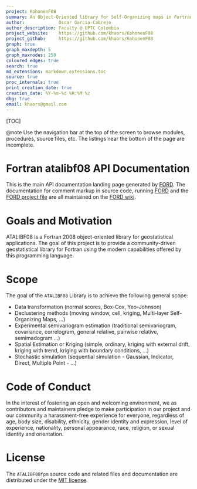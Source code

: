 ```yaml
---
project: KohonenF08
summary: An Object-Oriented library for Self-Organizing maps in Fortran2008. This library provides the classes and associated methods for most of the operations required in the definition of procedures for the definition, training and use of SOM.
author:             Oscar Garcia-Cabrejo
author_description: Faculty @ UPTC Colombia
project_website:    https://github.com/khaors/KohonenF08
project_github:     https://github.com/khaors/KohonenF08
graph: true
graph_maxdepth: 5
graph_maxnodes: 250
coloured_edges: true
search: true
md_extensions: markdown.extensions.toc
source: true
proc_internals: true
print_creation_date: true
creation_date: %Y-%m-%d %H:%M %z
dbg: true
email: khaors@gmail.com
---
```


[TOC]

@note
Use the navigation bar at the top of the screen to browse modules, procedures, source files, etc.
The listings near the bottom of the page are incomplete.


Fortran atalibf08 API Documentation
================================

This is the main API documentation landing page generated by [FORD].
The documentation for comment markup in source code, running [FORD] and the [FORD project file] are all maintained on the [FORD wiki].

[FORD]: https://github.com/Fortran-FOSS-Programmers/ford#readme
[FORD wiki]: https://github.com/Fortran-FOSS-Programmers/ford/wiki
[FORD project file]: https://github.com/fortran-lang/stdlib/blob/HEAD/API-doc-FORD-file.md


Goals and Motivation
====================

ATALIBF08 is a Fortran 2008 object-oriented library for geostatistical applications. The goal of this project is to provide a community-driven geostatistical library for Fortran using the modern capabilities offered by this programming language.


Scope
=====

The goal of the `ATALIBF08` Library is to achieve the following general scope:

* Data transformation (normal scores, Box-Cox, Yeo-Johnson)
* Declustering methods (moving window, cell, kriging, Multi-layer Self-Organizing Maps, ...)
* Experimental semivariogram estimation (traditional semivariogram, covariance, correlogram, general relative, pairwise relative, semimadogram ...)
* Spatial Estimation or Kriging (simple, ordinary, kriging with external drift, kriging with trend, kriging with boundary conditions, ...)
* Stochastic simulation (sequential simulation - Gaussian, Indicator, Direct, Multiple Point - ...)

Code of Conduct
===============

In the interest of fostering an open and welcoming environment, we as contributors and maintainers pledge to make participation in our project and our community a harassment-free experience for everyone, regardless of age, body size, disability, ethnicity, gender identity and expression, level of experience, nationality, personal appearance, race, religion, or sexual identity and orientation.

License
=======

The `ATALIBF08fpm` source code and related files and documentation are distributed under the [MIT license](page/License.html).
